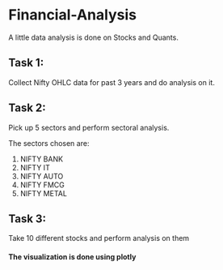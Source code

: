 # Financial-Analysis
A little data analysis is done on Stocks and Quants.

## Task 1:
Collect Nifty OHLC data for past 3 years and do analysis on it.

## Task 2:
Pick up 5 sectors and perform sectoral analysis.

The sectors chosen are:
1. NIFTY BANK
2. NIFTY IT
3. NIFTY AUTO
4. NIFTY FMCG
5. NIFTY METAL

## Task 3:
Take 10 different stocks and perform analysis on them


#### The visualization is done using plotly
